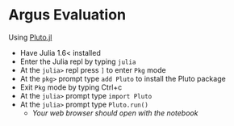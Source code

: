 # Argus Evaluation

Using [Pluto.jl](https://plutojl.org/)

- Have Julia 1.6< installed
- Enter the Julia repl by typing `julia`
- At the `julia>` repl press `]` to enter `Pkg` mode
- At the `pkg>` prompt type `add Pluto` to install the Pluto package
- Exit `Pkg` mode by typing Ctrl+c
- At the `julia>` prompt type `import Pluto`
- At the `julia>` prompt type `Pluto.run()`
    * _Your web browser should open with the notebook_
